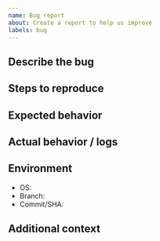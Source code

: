 ```yaml
---
name: Bug report
about: Create a report to help us improve
labels: bug
---
```


## Describe the bug

## Steps to reproduce

## Expected behavior

## Actual behavior / logs

## Environment

- OS:
- Branch:
- Commit/SHA:

## Additional context
